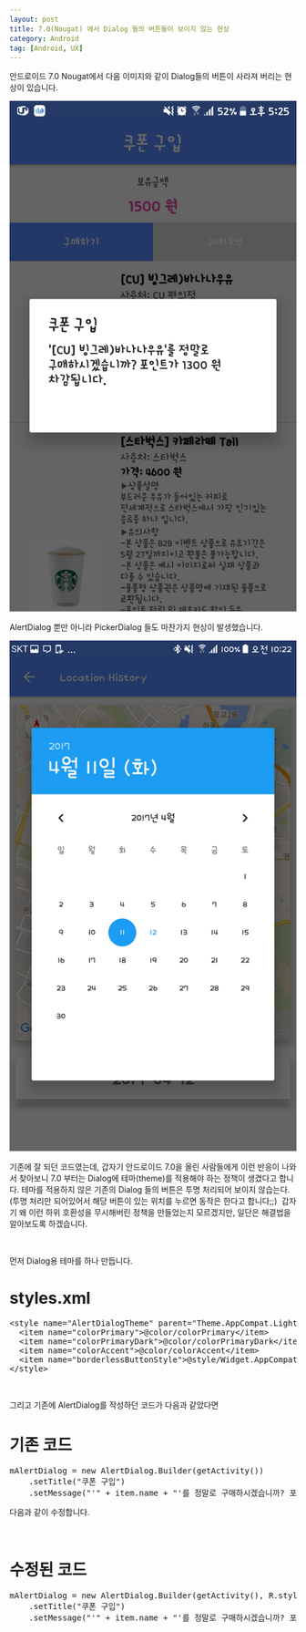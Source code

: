 ```yaml
---
layout: post
title: 7.0(Nougat) 에서 Dialog 들의 버튼들이 보이지 않는 현상
category: Android
tag: [Android, UX]
---
```


안드로이드 7.0 Nougat에서 다음 이미지와 같이 Dialog들의 버튼이 사라져 버리는 현상이 있습니다.

![image](/assets/2017-04-12-android-nougat-dialog-no-button/01.png)

AlertDialog 뿐만 아니라 PickerDialog 들도 마찬가지 현상이 발생했습니다.

![image](/assets/2017-04-12-android-nougat-dialog-no-button/02.png)

기존에 잘 되던 코드였는데, 갑자기 안드로이드 7.0을 올린 사람들에게 이런 반응이 나와서
찾아보니 7.0 부터는 Dialog에 테마(theme)를 적용해야 하는 정책이 생겼다고 합니다.
테마를 적용하지 않은 기존의 Dialog 들의 버튼은 투명 처리되어 보이지 않습는다.
(투명 처리만 되어있어서 해당 버튼이 있는 위치를 누르면 동작은 한다고 합니다;;) 
갑자기 왜 이런 하위 호환성을 무시해버린 정책을 만들었는지 모르겠지만, 일단은 해결법을
알아보도록 하겠습니다.

<br>

먼저 Dialog용 테마를 하나 만듭니다.

# styles.xml

<pre class="prettyprint">&lt;style name="AlertDialogTheme" parent="Theme.AppCompat.Light.Dialog.Alert"&gt;
  &lt;item name="colorPrimary"&gt;@color/colorPrimary&lt;/item&gt;
  &lt;item name="colorPrimaryDark"&gt;@color/colorPrimaryDark&lt;/item&gt;
  &lt;item name="colorAccent"&gt;@color/colorAccent&lt;/item&gt;
  &lt;item name="borderlessButtonStyle"&gt;@style/Widget.AppCompat.Button.Borderless.Colored&lt;/item&gt;
&lt;/style&gt;</pre>
<br>

그리고 기존에 AlertDialog를 작성하던 코드가 다음과 같았다면

# 기존 코드

<pre class="prettyprint">mAlertDialog = new AlertDialog.Builder(getActivity())
    .setTitle("쿠폰 구입")
    .setMessage("'" + item.name + "'를 정말로 구매하시겠습니까? 포인트가 " + item.price + " 원 차감됩니다.")</pre>
다음과 같이 수정합니다.

<br>

# 수정된 코드

<pre class="prettyprint">mAlertDialog = new AlertDialog.Builder(getActivity(), R.style.AlertDialogTheme)
    .setTitle("쿠폰 구입")
    .setMessage("'" + item.name + "'를 정말로 구매하시겠습니까? 포인트가 " + item.price + " 원 차감됩니다.")</pre>
